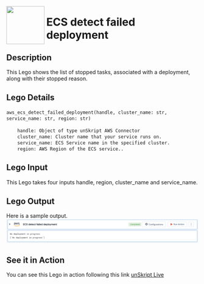 [<img align="left" src="https://unskript.com/assets/favicon.png" width="100" height="100" style="padding-right: 5px">](https://unskript.com/assets/favicon.png) 
<h1>ECS detect failed deployment </h1>

## Description
This Lego shows the list of stopped tasks, associated with a deployment, along with their stopped reason.


## Lego Details

    aws_ecs_detect_failed_deployment(handle, cluster_name: str, service_name: str, region: str)

        handle: Object of type unSkript AWS Connector
        cluster_name: Cluster name that your service runs on.
        service_name: ECS Service name in the specified cluster.
        region: AWS Region of the ECS service..

## Lego Input
This Lego takes four inputs handle, region, cluster_name  and service_name. 

## Lego Output
Here is a sample output.
<img src="./1.png">


## See it in Action

You can see this Lego in action following this link [unSkript Live](https://us.app.unskript.io)